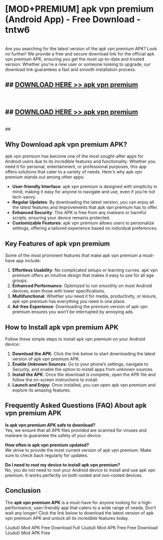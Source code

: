 # [MOD+PREMIUM] apk vpn premium (Android App) - Free Download - tntw6 <br>
<br>
Are you searching for the latest version of the apk vpn premium APK? Look no further! We provide a free and secure download link for the official apk vpn premium APK, ensuring you get the most up-to-date and trusted version. Whether you're a new user or someone looking to upgrade, our download link guarantees a fast and smooth installation process.


## ##  [DOWNLOAD HERE >> apk vpn premium](http://freeplayer.one?title=apk_vpn_premium&ref=apk1)
  <br>

##  ## [DOWNLOAD HERE >> apk vpn premium](http://freeplayer.one?title=apk_vpn_premium&ref=apk1)
  <br>
  ##



## Why Download apk vpn premium APK?

apk vpn premium has become one of the most sought-after apps for Android users due to its incredible features and functionality. Whether you need it for personal, entertainment, or professional purposes, this app offers solutions that cater to a variety of needs. Here's why apk vpn premium stands out among other apps:

- **User-friendly Interface**: apk vpn premium is designed with simplicity in mind, making it easy for anyone to navigate and use, even if you’re not tech-savvy.
- **Regular Updates**: By downloading the latest version, you can enjoy all the latest features and improvements that apk vpn premium has to offer.
- **Enhanced Security**: This APK is free from any malware or harmful scripts, ensuring your device remains protected.
- **Customizable Features**: apk vpn premium allows users to personalize settings, offering a tailored experience based on individual preferences.

## Key Features of apk vpn premium

Some of the most prominent features that make apk vpn premium a must-have app include:

1. **Effortless Usability**: No complicated setups or learning curves. apk vpn premium offers an intuitive design that makes it easy to use for all age groups.
2. **Enhanced Performance**: Optimized to run smoothly on most Android devices, even those with lower specifications.
3. **Multifunctional**: Whether you need it for media, productivity, or leisure, apk vpn premium has everything you need in one place.
4. **Ad-free Experience**: Downloading the premium version of apk vpn premium ensures you won’t be interrupted by annoying ads.

## How to Install apk vpn premium APK

Follow these simple steps to install apk vpn premium on your Android device:

1. **Download the APK**: Click the link below to start downloading the latest version of apk vpn premium APK.
2. **Enable Unknown Sources**: Go to your phone’s settings, navigate to Security, and enable the option to install apps from unknown sources.
3. **Install the APK**: Once the download is complete, open the APK file and follow the on-screen instructions to install.
4. **Launch and Enjoy**: Once installed, you can open apk vpn premium and explore its amazing features.

## Frequently Asked Questions (FAQ) About apk vpn premium APK

**Is apk vpn premium APK safe to download?**  
Yes, we ensure that all APK files provided are scanned for viruses and malware to guarantee the safety of your device.

**How often is apk vpn premium updated?**  
We strive to provide the most current version of apk vpn premium. Make sure to check back regularly for updates.

**Do I need to root my device to install apk vpn premium?**  
No, you do not need to root your Android device to install and use apk vpn premium. It works perfectly on both rooted and non-rooted devices.

## Conclusion

The **apk vpn premium APK** is a must-have for anyone looking for a high-performance, user-friendly app that caters to a wide range of needs. Don’t wait any longer! Click the link below to download the latest version of apk vpn premium APK and unlock all its incredible features today.

{Judul} Mod APK Free
Download Full {Judul} Mod APK Free
Free Download {Judul} Mod APK Free

